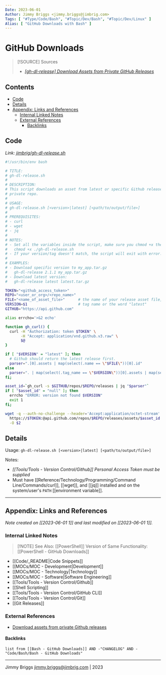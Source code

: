 ```yaml
---
Date: 2023-06-01
Author: Jimmy Briggs <jimmy.briggs@jimbrig.com>
Tags: [ "#Type/Code/Bash", "#Topic/Dev/Bash", "#Topic/Dev/Linux" ]
Alias: [ "GitHub Downloads with Bash" ]
---
```


# GitHub Downloads

> [!SOURCE] Sources
> - *[[gh-dl-release] Download Assets from Private GitHub Releases](https://gist.github.com/jimbrig/03aa65c9b20dc3ad86bbb442f723672a)*

## Contents

- [Code](#code)
- [Details](#details)
- [Appendix: Links and References](#appendix-links-and-references)
	- [Internal Linked Notes](#internal-linked-notes)
	- [External References](#external-references)
		- [Backlinks](#backlinks)


## Code

*Link: [jimbrig/gh-dl-release.sh](https://gist.githubusercontent.com/jimbrig/03aa65c9b20dc3ad86bbb442f723672a/raw/6c642349ac0c454cf386e94a38c08e465ddef2a8/gh-dl-release.sh)*

```bash
#!/usr/bin/env bash

# TITLE:
# gh-dl-release.sh
#
# DESCRIPTION:
# This script downloads an asset from latest or specific Github release of a
# private repo.
#
# USAGE:
# gh-dl-release.sh [<version>|latest] [<path/to/output/file>]
#
# PREREQUISITES:
# - curl
# - wget
# - jq
#
# NOTES: 
# - Set all the variables inside the script, make sure you chmod +x the script:
#   chmod +x ./gh-dl-release.sh
# - If your version/tag doesn't match, the script will exit with error.
# 
# EXAMPLES:
# - Download specific version to my_app.tar.gz
#   gh-dl-release 2.1.1 my_app.tar.gz
# - Download latest version:
#   gh-dl-release latest latest.tar.gz

TOKEN="<github_access_token>"
REPO="<user_or_org>/<repo_name>"
FILE="<name_of_asset_file>"      # the name of your release asset file, e.g. build.tar.gz
VERSION=$1                       # tag name or the word "latest"
GITHUB="https://api.github.com"

alias errcho='>&2 echo'

function gh_curl() {
  curl -H "Authorization: token $TOKEN" \
       -H "Accept: application/vnd.github.v3.raw" \
       $@
}

if [ "$VERSION" = "latest" ]; then
  # Github should return the latest release first.
  parser=".[0].assets | map(select(.name == \"$FILE\"))[0].id"
else
  parser=". | map(select(.tag_name == \"$VERSION\"))[0].assets | map(select(.name == \"$FILE\"))[0].id"
fi;

asset_id=`gh_curl -s $GITHUB/repos/$REPO/releases | jq "$parser"`
if [ "$asset_id" = "null" ]; then
  errcho "ERROR: version not found $VERSION"
  exit 1
fi;

wget -q --auth-no-challenge --header='Accept:application/octet-stream' \
  https://$TOKEN:@api.github.com/repos/$REPO/releases/assets/$asset_id \
  -O $2
```

## Details

Usage: `gh-dl-release.sh [<version>|latest] [<path/to/output/file>]`

Notes:

- *[[Tools/Tools - Version Control/Github]] Personal Access Token must be supplied*
- Must have [[Reference/Technology/Programming/Command Line/Commands/curl]], [[wget]], and [[jq]] installed and on the system/user's `PATH` [[environment variable]].

***

## Appendix: Links and References

*Note created on [[2023-06-01 1]] and last modified on [[2023-06-01 1]].*

### Internal Linked Notes

> [!NOTE] See Also: 
> [[PowerShell]] Version of Same Functionality: [[PowerShell - GitHub Downloads]]

- [[Code/_README|Code Snippets]]
- [[MOCs/MOC - Development|Development]]
- [[MOCs/MOC - Technology|Technology]]
- [[MOCs/MOC - Software|Software Engineering]]
- [[Tools/Tools - Version Control/Github]]
- [[Shell Scripting]]
- [[Tools/Tools - Version Control/GitHub CLI]]
- [[Tools/Tools - Version Control/Git]]
- [[Git Releases]]

### External References

- [Download assets from private Github releases](https://gist.github.com/maxim/6e15aa45ba010ab030c4)


#### Backlinks

```dataview
list from [[Bash - GitHub Downloads]] AND -"CHANGELOG" AND -"Code/Bash/Bash - GitHub Downloads"
```


***

Jimmy Briggs <jimmy.briggs@jimbrig.com> | 2023

